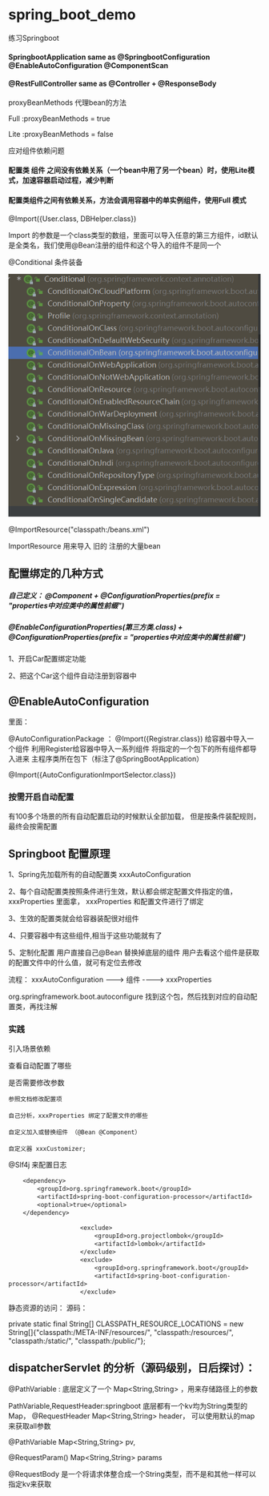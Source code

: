 # spring_boot_demo
练习Springboot

#### SpringbootApplication same as  @SpringbootConfiguration @EnableAutoConfiguration @ComponentScan

#### @RestFullController same as @Controller + @ResponseBody



 proxyBeanMethods 代理bean的方法

  Full :proxyBeanMethods = true

  Lite :proxyBeanMethods = false

 应对组件依赖问题

#### 配置类 组件 之间没有依赖关系（一个bean中用了另一个bean）时，使用Lite模式，加速容器启动过程，减少判断

#### 配置类组件之间有依赖关系，方法会调用容器中的单实例组件，使用Full 模式

@Import({User.class, DBHelper.class})

Import 的参数是一个class类型的数组，里面可以导入任意的第三方组件，id默认是全类名，我们使用@Bean注册的组件和这个导入的组件不是同一个


@Conditional 条件装备

![img.png](img.png)


@ImportResource("classpath:/beans.xml")

ImportResource 用来导入 旧的 注册的大量bean

## 配置绑定的几种方式

##### 自己定义： @Component + @ConfigurationProperties(prefix = "properties中对应类中的属性前缀")

#####  @EnableConfigurationProperties(第三方类.class) + @ConfigurationProperties(prefix = "properties中对应类中的属性前缀")

1、开启Car配置绑定功能

2、把这个Car这个组件自动注册到容器中


## @EnableAutoConfiguration
里面：

@AutoConfigurationPackage  ： @Import({Registrar.class}) 给容器中导入一个组件
利用Register给容器中导入一系列组件  将指定的一个包下的所有组件都导入进来 主程序类所在包下（标注了@SpringBootApplication）

@Import({AutoConfigurationImportSelector.class})


### 按需开启自动配置

有100多个场景的所有自动配置启动的时候默认全部加载，
但是按条件装配规则，最终会按需配置


## Springboot 配置原理
1、Spring先加载所有的自动配置类 xxxAutoConfiguration

2、每个自动配置类按照条件进行生效，默认都会绑定配置文件指定的值，xxxProperties 里面拿， xxxProperties 和配置文件进行了绑定

3、生效的配置类就会给容器装配很对组件

4、只要容器中有这些组件,相当于这些功能就有了

5、定制化配置
    用户直接自己@Bean 替换掉底层的组件
    用户去看这个组件是获取的配置文件中的什么值，就可有定位去修改

流程： xxxAutoConfiguration ---> 组件  ---->  xxxProperties 


org.springframework.boot.autoconfigure 找到这个包，然后找到对应的自动配置类，再找注解


### 实践

引入场景依赖

查看自动配置了哪些

是否需要修改参数

    参照文档修改配置项

    自己分析，xxxProperties 绑定了配置文件的哪些

    自定义加入或替换组件 （@Bean @Component）

    自定义器 xxxCustomizer;


@Slf4j 来配置日志

<!--开启 yml 文件的提示-->
        <dependency>
            <groupId>org.springframework.boot</groupId>
            <artifactId>spring-boot-configuration-processor</artifactId>
            <optional>true</optional>
        </dependency>
<!--打包的时候排除开发阶段需要，部署的时候不需要的jar包-->
                        <exclude>
                            <groupId>org.projectlombok</groupId>
                            <artifactId>lombok</artifactId>
                        </exclude>
                        <exclude>
                            <groupId>org.springframework.boot</groupId>
                            <artifactId>spring-boot-configuration-processor</artifactId>
                        </exclude>  


静态资源的访问：
源码：

private static final String[] CLASSPATH_RESOURCE_LOCATIONS = new String[]{"classpath:/META-INF/resources/", "classpath:/resources/", "classpath:/static/", "classpath:/public/"};


## dispatcherServlet 的分析（源码级别，日后探讨）：


@PathVariable : 底层定义了一个 Map<String,String> ，用来存储路径上的参数

PathVariable,RequestHeader:springboot 底层都有一个kv均为String类型的Map，
@RequestHeader Map<String,String> header， 可以使用默认的map 来获取all参数

@PathVariable Map<String,String> pv,

@RequestParam() Map<String,String> params

@RequestBody 是一个将请求体整合成一个String类型，而不是和其他一样可以指定kv来获取

